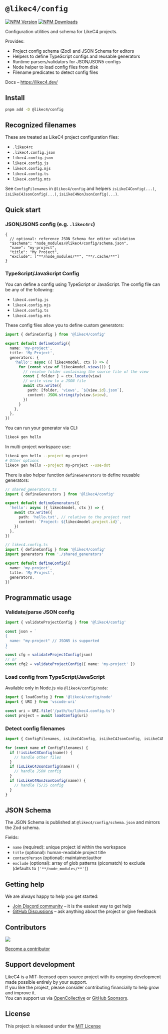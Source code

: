 # `@likec4/config`

<a href="https://www.npmjs.com/package/%40likec4%2Fconfig" target="_blank">![NPM Version](https://img.shields.io/npm/v/%40likec4%2Fconfig)</a>
<a href="https://www.npmjs.com/package/%40likec4%2Fconfig" target="_blank">![NPM Downloads](https://img.shields.io/npm/dm/%40likec4%2Fconfig)</a>

Configuration utilities and schema for LikeC4 projects.

Provides:

- Project config schema (Zod) and JSON Schema for editors
- Helpers to define TypeScript configs and reusable generators
- Runtime parsers/validators for JSON/JSON5 configs
- Node helper to load config files from disk
- Filename predicates to detect config files

Docs – https://likec4.dev/

## Install

```bash
pnpm add -D @likec4/config
```

## Recognized filenames

These are treated as LikeC4 project configuration files:

- `.likec4rc`
- `.likec4.config.json`
- `likec4.config.json`
- `likec4.config.js`
- `likec4.config.mjs`
- `likec4.config.ts`
- `likec4.config.mts`

See `ConfigFilenames` in `@likec4/config` and helpers `isLikeC4Config(...)`, `isLikeC4JsonConfig(...)`, `isLikeC4NonJsonConfig(...)`.

## Quick start

### JSON/JSON5 config (e.g. `.likec4rc`)

```json5
{
  // optional: reference JSON Schema for editor validation
  "$schema": "node_modules/@likec4/config/schema.json",
  "name": "my-project",
  "title": "My Project",
  "exclude": ["**/node_modules/**", "**/.cache/**"]
}
```

### TypeScript/JavaScript Config

You can define a config using TypeScript or JavaScript. The config file can be any of the following:

- `likec4.config.js`
- `likec4.config.mjs`
- `likec4.config.ts`
- `likec4.config.mts`

These config files allow you to define custom generators:

```ts
import { defineConfig } from '@likec4/config'

export default defineConfig({
  name: 'my-project',
  title: 'My Project',
  generators: {
    'hello': async ({ likec4model, ctx }) => {
      for (const view of likec4model.views()) {
        // resolve folder containing the source file of the view
        const { folder } = ctx.locate(view)
        // write view to a JSON file
        await ctx.write({
          path: [folder, 'views', `${view.id}.json`],
          content: JSON.stringify(view.$view),
        })
      }
    },
  },
})
```

You can run your generator via CLI:

```bash
likec4 gen hello
```

In multi-project workspace use:

```bash
likec4 gen hello --project my-project
# Other options
likec4 gen hello --project my-project --use-dot
```

There is also helper function `defineGenerators` to define reusable generators:

```ts
// shared_generators.ts
import { defineGenerators } from '@likec4/config'

export default defineGenerators({
  'hello': async ({ likec4model, ctx }) => {
    await ctx.write({
      path: 'hello.txt', // relative to the project root
      content: `Project: ${likec4model.project.id}`,
    })
  },
})

// likec4.config.ts
import { defineConfig } from '@likec4/config'
import generators from './shared_generators'

export default defineConfig({
  name: 'my-project',
  title: 'My Project',
  generators,
})
```

## Programmatic usage

### Validate/parse JSON config

```ts
import { validateProjectConfig } from '@likec4/config'

const json = `
{
  name: "my-project" // JSON5 is supported
}
`
const cfg = validateProjectConfig(json)
// or
const cfg2 = validateProjectConfig({ name: 'my-project' })
```

### Load config from TypeScript/JavaScript

Available only in Node.js via `@likec4/config/node`:

```ts
import { loadConfig } from '@likec4/config/node'
import { URI } from 'vscode-uri'

const uri = URI.file('/path/to/likec4.config.ts')
const project = await loadConfig(uri)
```

### Detect config filenames

```ts
import { ConfigFilenames, isLikeC4Config, isLikeC4JsonConfig, isLikeC4NonJsonConfig } from '@likec4/config'

for (const name of ConfigFilenames) {
  if (!isLikeC4Config(name)) {
    // handle other files
  }
  if (isLikeC4JsonConfig(name)) {
    // handle JSON config
  }
  if (isLikeC4NonJsonConfig(name)) {
    // handle TS/JS config
  }
}
```

## JSON Schema

The JSON Schema is published at `@likec4/config/schema.json` and mirrors the Zod schema.

Fields:

- `name` (required): unique project id within the workspace
- `title` (optional): human-readable project title
- `contactPerson` (optional): maintainer/author
- `exclude` (optional): array of glob patterns (picomatch) to exclude (defaults to `['**/node_modules/**']`)

## Getting help

We are always happy to help you get started:

- [Join Discord community](https://discord.gg/86ZSpjKAdA) – it is the easiest way to get help
- [GitHub Discussions](https://github.com/likec4/likec4/discussions) – ask anything about the project or give feedback

## Contributors

<a href="https://github.com/likec4/likec4/graphs/contributors">
  <img src="https://contrib.rocks/image?repo=likec4/likec4" />
</a>

[Become a contributor](../../CONTRIBUTING.md)

## Support development

LikeC4 is a MIT-licensed open source project with its ongoing development made possible entirely by your support.\
If you like the project, please consider contributing financially to help grow and improve it.\
You can support us via [OpenCollective](https://opencollective.com/likec4) or [GitHub Sponsors](https://github.com/sponsors/likec4).

## License

This project is released under the [MIT License](LICENSE)
